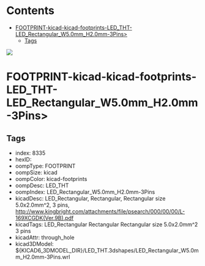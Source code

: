 



Contents
========

* [FOOTPRINT-kicad-kicad-footprints-LED_THT-LED_Rectangular_W5.0mm_H2.0mm-3Pins>](#footprint-kicad-kicad-footprints-led_tht-led_rectangular_w50mm_h20mm-3pins)
	* [Tags](#tags)
  
![][im]
# FOOTPRINT-kicad-kicad-footprints-LED_THT-LED_Rectangular_W5.0mm_H2.0mm-3Pins>

## Tags

- index: 8335
- hexID: 
- oompType: FOOTPRINT
- oompSize: kicad
- oompColor: kicad-footprints
- oompDesc: LED_THT
- oompIndex: LED_Rectangular_W5.0mm_H2.0mm-3Pins
- kicadDesc: LED_Rectangular, Rectangular,  Rectangular size 5.0x2.0mm^2, 3 pins, http://www.kingbright.com/attachments/file/psearch/000/00/00/L-169XCGDK(Ver.9B).pdf
- kicadTags: LED_Rectangular Rectangular  Rectangular size 5.0x2.0mm^2 3 pins
- kicadAttr: through_hole
- kicad3DModel: ${KICAD6_3DMODEL_DIR}/LED_THT.3dshapes/LED_Rectangular_W5.0mm_H2.0mm-3Pins.wrl



[im]: image.png
